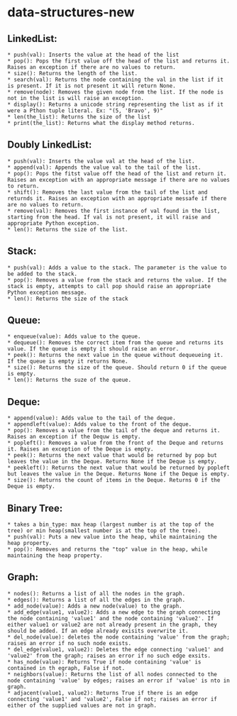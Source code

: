 # data-structures-new
## LinkedList:
    * push(val): Inserts the value at the head of the list
    * pop(): Pops the first value off the head of the list and returns it. Raises an exception if there are no values to return.
    * size(): Returns the length of the list.
    * search(val): Returns the node containing the val in the list if it is present. If it is not present it will return None.
    * remove(node): Removes the given node from the list. If the node is not in the list is will raise an exception.
    * display(): Returns a unicode string representing the list as if it were a Pthon tuple literal. Ex: "(5, 'Bravo', 9)"
    * len(the_list): Returns the size of the list
    * print(the_list): Returns what the display method returns.
## Doubly LinkedList:
    * push(val): Inserts the value val at the head of the list.
    * append(val): Appends the value val to the tail of the list.
    * pop(): Pops the fitst value off the head of the list and return it. Raises an exception with an appropriate message if there are no values to return.
    * shift(): Removes the last value from the tail of the list and returnds it. Raises an exception with an appropriate messafe if there are no values to return.
    * remove(val): Removes the first instance of val found in the list, starting from the head. If val is not present, it will raise and appropriate Python exception.
    * len(): Returns the size of the list.
## Stack:
    * push(val): Adds a value to the stack. The parameter is the value to be added to the stack.
    * pop(): Removes a value from the stack and returns the value. If the stack is empty, attempts to call pop should raise an appropriate Python exception message.
    * len(): Returns the size of the stack
## Queue:
    * enqueue(value): Adds value to the queue.
    * dequeue(): Removes the correct item from the queue and returns its value. If the queue is empty it should raise an error.
    * peek(): Returns the next value in the queue without dequeueing it. If the queue is empty it returns None.
    * size(): Returns the size of the queue. Should return 0 if the queue is empty.
    * len(): Returns the suze of the queue. 
## Deque:
    * append(value): Adds value to the tail of the deque.
    * appendleft(value): Adds value to the front of the deque.
    * pop(): Removes a value from the tail of the deque and returns it. Raises an exception if the Dequw is empty.
    * popleft(): Removes a value from the front of the Deque and returns it. Raises an exception of the Deque is empty.
    * peek(): Returns the next value that would be returned by pop but leaves the value in the Deque. Returns None if the Deque is empty.
    * peekleft(): Returns the next value that would be returned by popleft but leaves the value in the Deque. Returns None if the Deque is empty.
    * size(): Returns the count of items in the Deque. Returns 0 if the Deque is empty.
## Binary Tree:
    * takes a bin_type: max heap (largest number is at the top of the tree) or min heap(smallest number is at the top of the tree).
    * push(val): Puts a new value into the heap, while maintaining the heap property.
    * pop(): Removes and returns the "top" value in the heap, while maintaining the heap property.
## Graph:
    * nodes(): Returns a list of all the nodes in the graph.
    * edges(): Returns a list of all the edges in the graph.
    * add_node(value): Adds a new node(value) to the graph.
    * add_edge(value1, value2): Adds a new edge to the graph connecting the node containing 'value1' and the node containing 'value2'. If either value1 or value2 are not already present in the graph, they should be added. If an edge already exisits overwrite it.
    * del_node(value): deletes the node containing 'value' from the graph; raises an error if no such node exists.
    * del_edge(value1, value2): Deletes the edge connecting 'value1' and 'value2' from the graph; raises an error if no such edge exsits.
    * has_node(value): Returns True if node containing 'value' is contained in th egraph, False if not.
    * neighbors(value): Returns the list of all nodes connected to the node containing 'value' by edges; raises an error if 'value' is nto in graph.
    * adjacent(value1, value2): Returns True if there is an edge connecting 'value1' and 'value2', False if not; raises an error if either of the supplied values are not in graph.